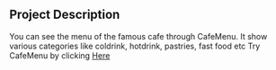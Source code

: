 ## Project Description
You can see the menu of the famous cafe through CafeMenu. It show various categories like coldrink, hotdrink, pastries, fast food etc
Try CafeMenu by clicking <a href="https://sanyamsharmaa.github.io/CafeMenu/">Here</a>
